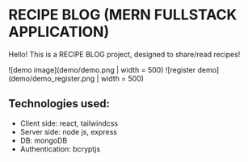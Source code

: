 # RECIPE BLOG (MERN FULLSTACK APPLICATION)
Hello!
This is a RECIPE BLOG project, designed to share/read recipes!

![demo image](demo/demo.png | width = 500)
![register demo](demo/demo_register.png | width = 500)

## Technologies used:
- Client side: react, tailwindcss
- Server side: node js, express
- DB: mongoDB
- Authentication: bcryptjs
